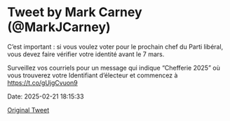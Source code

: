 # Tweet by Mark Carney (@MarkJCarney)

C’est important : si vous voulez voter pour le prochain chef du Parti libéral, vous devez faire vérifier votre identité avant le 7 mars.

Surveillez vos courriels pour un message qui indique “Chefferie 2025” où vous trouverez votre Identifiant d’électeur et commencez à https://t.co/gUjgCvuon9

Date: 2025-02-21 18:15:33

[Original Tweet](https://x.com/MarkJCarney/status/1893001631500816418)

